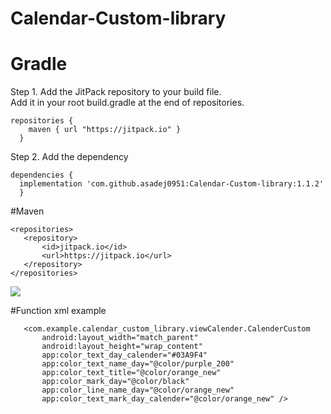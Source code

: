 # Calendar-Custom-library
# Gradle
Step 1. Add the JitPack repository to your build file.\
Add it in your root build.gradle at the end of repositories.

```
repositories {
    maven { url "https://jitpack.io" }
  }
```
 
  
  Step 2. Add the dependency
  
  ```
 dependencies {
	implementation 'com.github.asadej0951:Calendar-Custom-library:1.1.2'
	}
```
 #Maven
 ```
<repositories>
	<repository>
		<id>jitpack.io</id>
		<url>https://jitpack.io</url>
	</repository>
</repositories>
```

[![](https://jitpack.io/v/asadej0951/Calendar-Custom-library.svg)](https://jitpack.io/#asadej0951/Calendar-Custom-library)

#Function xml example
 ```
    <com.example.calendar_custom_library.viewCalender.CalenderCustom
        android:layout_width="match_parent"
        android:layout_height="wrap_content"
        app:color_text_day_calender="#03A9F4"
        app:color_text_name_day="@color/purple_200"
        app:color_text_title="@color/orange_new"
        app:color_mark_day="@color/black"
        app:color_line_name_day="@color/orange_new"
        app:color_text_mark_day_calender="@color/orange_new" />
```
